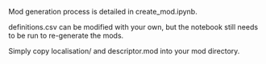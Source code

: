 Mod generation process is detailed in create_mod.ipynb. 

definitions.csv can be modified with your own, but the notebook still needs to be run to re-generate the mods. 

Simply copy localisation/ and descriptor.mod into your mod directory.
